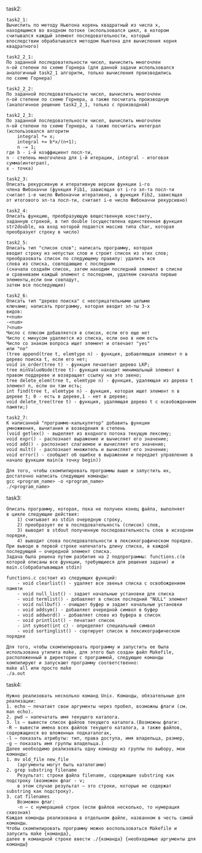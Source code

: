 task2:

    task2_1:
    Вычислить по методу Ньютона корень квадратный из числа x,
    находящимся во входном потоке (использовался цикл, в котором 
    считывался каждый элемент последовательности, который
    впоследствии обрабатывался методом Ньютона для вычисления корня
    квадратного)

    task2_2_1:
    По заданной последовательности чисел, вычислить многочлен
    n-ой степени по схеме Горнера (для данной задачи использовался
    аналогичный task2_1 алгоритм, только вычисления производились
    по схеме Горнера)

    task2_2_2:
    По заданной последовательности чисел, вычислить многочлен
    n-ой степени по схеме Горнера, а также посчитать производную 
    (аналогичное решение task2_2_1, только с производной)

    task2_2_3:
    По заданной последовательности чисел, вычислить многочлен
    n-ой степени по схеме Горнера, а также посчитать интеграл
    (использовался алгоритм  
        integral *= x;
        integral += b*x/(n+1);
        n -= 1;
    где b - i-й коэффициент посл-ти, 
    n - степень многочлена для i-й итерации, integral - итоговая сумма(интеграл), 
    x - точка)
	
    task2_3:
    Описать рекурсивную и итеративную версии функции i-го
    члена Фибоначчи (функция Fib1, зависящая от i-го эл-та посл-ти
    считает i-е число Фибоначчи итеративно, а функция Fib2, зависящая
    от итогового эл-та посл-ти, считает i-е число Фибоначчи рекурсивно)

    task2_4:
    Описать функцию, преобразующую вещественную константу, 
    заданную строкой, в тип double (осуществлена единственная функция
    str2double, на вход которой подается массив типа char, которая 
    преобразует строку в число)
	
	task2_5:
    Описать тип "список слов"; написать программу, которая
    вводит строку из непустых слов и строит список из этих слов;
    преобразовать список по следующему правилу: удалить все
    слова из списка, совподающие с последним
    (сначала создаём список, затем находим последний элемент в списке 
    и сравниваем каждый элемент с последним, удаляем сначала первые элементы,если они совпадут,
    затем все последующие)
    
	task2_6:
    Описать тип "дерево поиска" с неотрицательными целыми
    ключами; написать программу, которая вводит эл-ты 3-х
    видов:
    +<num>
    -<num>
    ?<num>
    Число с плюсом добавляется в список, если его еще нет
    Число с минусом удаляется из списка, если оно в нем есть
    Число со знаком вопроса ищет элемент и отвечает "yes"
    или "no"
    (tree append(tree t, elemtype n) - функция, добавляющая элемент n в дерево поиска t, если его нет;
    void in_order(tree t) - функция печаетает дерево LKP;
    tree minValueNode(tree t)- функция находит минимальный элемент в правом поддереве и возвращает ссылку на это звено;
    tree delete_elem(tree t, elemtype n) - функция, удаляющая из дерева t элемент n, если он там есть;
    int find(tree t, elemtype n) - функция, которая ищет элемент n в дереве t; 0 - есть в дереве,1 - нет в дереве;
    void delete_tree(tree t) - функция, удаляющая дерево t с освобождением памяти;)

    task2_7:
    К написанной "программе-калькулятор" добавить функции
    умножжения, вычитания и возведения в степень
    (void getlex() - выделяет из входного потока текущую лексему;
    void expr() - распознает выражение и вычисляет его значение;
    void add() - распознает слагаемое и вычисляет его значение;
    void mult() - распознает множитель и вычисляет его значение;
    void error() - сообщает об ошибке в выражении и передает управление в начало функции main(в точку begin))

    Для того, чтобы скомпилировать программы выше и запустить их, 
    достаточно написать следующие команды:
    gcc <program_name> -o <program_name>
    ./<program_name>
	
task3:

    Описать программу, которая, пока не получен конец файла, выполняет 
    в цикле следующие действия:
        1) cчитывает из stdin очередную строку,
        2) преобразует ее в последовательность (список) слов,
        3) выводит в stdout полученную последовательность слов в исходном порядке,
        4) выводит слова последовательности в лексикографическом порядке.
    При выводе в первой строке напечатать длину списка, в каждой последующей – очередной элемент списка.
    Задача была решена путем разбития на 2 подпрограммы: functions.c(в 
    которой описаны все функции, требующиеся для решения задачи) и
    main.c(обрабатывающая stdin)

    functions.c состоит из следующих функций:
        - void clearlist() - удаляет все звенья списка с освобождением памяти
        - void null_list() - задает начальные установки для списка
        - void termlist() - добавляет в список последний "NULL" элемент
        - void nullbuf() - очищает буфер и задает начальные установки
        - void addsym() - добавляет очередной символ в буфер
        - void addword() - добавляет слово из буфера в список
        - void printlist() - печатает список
        - int symset(int c) - определяет специальный символ
        - void sortinglist() - сортирует список в лексикографическом порядке
    
    Для того, чтобы скомпилировать программу и запустить ее была
    использована утилита make, для этого был создан файл Makefile,
    расположенный в директории с программой, следующие команды
    компилируют и запускают прoграмму соответственно:
    make all или просто make
	./a.out
task4:

    Нужно реализовать несколько команд Unix. Команды, обязательные для реализации:
    1. echo – печатает свои аргументы через пробел, возможны флаги (см. man echo). 
    2. pwd – напечатать имя текущего каталога.
    3. ls – вывести список файлов текущего каталога.(Возможны флаги:
    -R – вывести имена всех файлов текущего каталога, а также файлов, содержащихся во вложенных подкаталогах,
    -l – показать атрибуты: тип, права доступа, имя владельца, размер,
    -g – показать имя группы владельца.)
    Далее необходимо реализовать одну команду из группы по выбору, мои команды:
    1. mv old_file new_file 
        (аргументы могут быть каталогами)
    2. grep substring filename
        Результат: строки файла filename, содержащие substring как подстроку (возможен флаг - v; 
        в этом случае результат – это строки, которые не содержат substring как подстроку).
    3. cat filenames
        Возможен флаг:
        -n – с нумерацией строк (если файлов несколько, то нумерация сквозная)
    Каждая команды реализована в отдельном файле, названном в честь самой команды.
    Чтобы скомпилировать программу можно воспользоваться Makefile и запусить make {команда}, 
    далее в командной строке ввести ./{команда} {необходимые аргументы для команды}
        